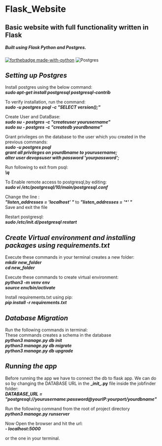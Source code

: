 # Flask_Website
## Basic website with full functionality  written in Flask
##### Built using Flask Python and Postgres.
[![forthebadge made-with-python](http://ForTheBadge.com/images/badges/made-with-python.svg)](https://www.python.org/)
<img alt="Postgres" src ="https://img.shields.io/badge/postgres-%23316192.svg?style=for-the-badge&logo=postgresql&logoColor=white"/>

## *Setting up Postgres*
Install postgres using the below command:  
***sudo apt-get install postgresql postgresql-contrib***  

To verify installation, run the command:  
***sudo -u postgres psql -c "SELECT version();"***  

Create User and DataBase:  
***sudo su - postgres -c "createuser yourusername"***  
***sudo su - postgres -c "createdb yourdbname"***  

Grant privileges on the database to the user which you created in the previous commands:  
***sudo -u postgres psql***  
***grant all privileges on yourdbname  to yourusername;***  
***alter user devopsuser with password 'yourpassword';***  

Run following to exit from psql:  
***\q***  

To Enable remote access to postgresql,by editing:  
***sudo vi /etc/postgresql/10/main/postgresql.conf***  

Change the line :  
***"listen_addresses = 'localhost' "*** to ***"listen_addresses = '\*' "***  
Save and exit the file

Restart postgresql:  
***sudo /etc/init.d/postgresql restart***  

## *Create Virtual environment and installing packages using requirements.txt*  

Execute these commands in your terminal creates a new folder:  
***mkdir new_folder***    
***cd new_folder***  

Execute these commands to create virtual environment:  
***python3 -m venv env***  
***source env/bin/activate***  

Install requirements.txt using pip:  
***pip install -r requirements.txt***  

## *Database Migration*  

Run the following commands in terminal:  
These commands creates a schema in the database  
***python3 manage.py db init***  
***python3 manage.py db migrate***  
***python3 manage.py db upgrade***  

## *Running the app*  

Before running the app we have to connect the db to flask app. We can do so by changing the DATABASE URL in the **\__init\__.py** file inside the jobfinder folder:  
***DATABASE_URL = "postgresql://yourusername:password@yourIP:yourport/yourdbname"***   


Run the following command from the root of project directory  
***python3 manage.py runserver***  

Now Open the browser and hit the url:  
***- localhost:5000***  

or the one in your terminal.  

